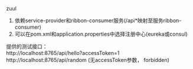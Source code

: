 zuul

1. 依赖service-provider和ribbon-consumer服务(/api*映射至服务ribbon-consumer)
2. 可以在pom.xml和application.properties中选择注册中心(eureka或consul)

提供的测试接口：  
http://localhost:8765/api/hello?accessToken=1
http://localhost:8765/api/random  (无accessToken参数， forbidden)
